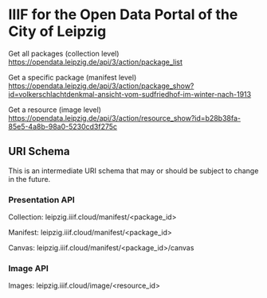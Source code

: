 # IIIF for the Open Data Portal of the City of Leipzig

Get all packages (collection level)
https://opendata.leipzig.de/api/3/action/package_list

Get a specific package (manifest level)
https://opendata.leipzig.de/api/3/action/package_show?id=volkerschlachtdenkmal-ansicht-vom-sudfriedhof-im-winter-nach-1913

Get a resource (image level)
https://opendata.leipzig.de/api/3/action/resource_show?id=b28b38fa-85e5-4a8b-98a0-5230cd3f275c


## URI Schema

This is an intermediate URI schema that may or should be subject to change in the future.

### Presentation API

Collection: leipzig.iiif.cloud/manifest/<package_id>

Manifest: leipzig.iiif.cloud/manifest/<package_id>

Canvas: leipzig.iiif.cloud/manifest/<package_id>/canvas<number>

### Image API

Images: leipzig.iiif.cloud/image/<resource_id>
